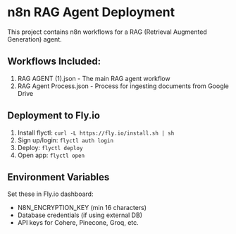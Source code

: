 # n8n RAG Agent Deployment

This project contains n8n workflows for a RAG (Retrieval Augmented Generation) agent.

## Workflows Included:
1. RAG AGENT (1).json - The main RAG agent workflow
2. RAG Agent Process.json - Process for ingesting documents from Google Drive

## Deployment to Fly.io

1. Install flyctl: `curl -L https://fly.io/install.sh | sh`
2. Sign up/login: `flyctl auth login`
3. Deploy: `flyctl deploy`
4. Open app: `flyctl open`

## Environment Variables
Set these in Fly.io dashboard:
- N8N_ENCRYPTION_KEY (min 16 characters)
- Database credentials (if using external DB)
- API keys for Cohere, Pinecone, Groq, etc.